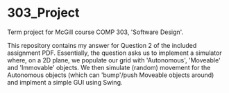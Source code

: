 # 303_Project
Term project for McGill course COMP 303, 'Software Design'.

This repository contains my answer for Question 2 of the included assignment PDF. Essentially, the question asks us to implement a simulator where, on a 2D plane, we populate our grid with 'Autonomous', 'Moveable' and 'Immovable' objects. We then simulate (random) movement for the Autonomous objects (which can 'bump'/push Moveable objects around) and implment a simple GUI using Swing.
